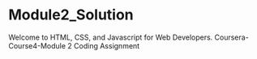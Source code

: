 # Module2_Solution
Welcome to HTML, CSS, and Javascript for Web Developers. Coursera-Course4-Module 2 Coding Assignment 
